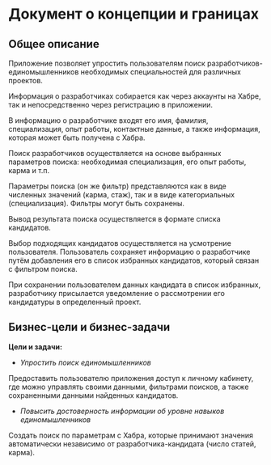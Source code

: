 # Документ о концепции и границах

## Общее описание

Приложение позволяет упростить пользователям поиск разработчиков-единомышленников необходимых специальностей для различных проектов.

Информация о разработчиках собирается как через аккаунты на Хабре, так и непосредственно через регистрацию в приложении.

В информацию о разработчике входят его имя, фамилия, специализация, опыт работы, контактные данные, а также информация, которая может быть получена с Хабра.

Поиск разработчиков осуществляется на основе выбранных параметров поиска: необходимая специализация, его опыт работы, карма и т.п.

Параметры поиска (он же фильтр) представляются как в виде численных значений (карма, стаж), так и в виде категориальных (специализация). Фильтры могут быть сохранены.

Вывод результата поиска осуществляется в формате списка кандидатов.

Выбор подходящих кандидатов осуществляется на усмотрение пользователя. Пользователь сохраняет информацию о разработчике путём добавления его в список избранных кандидатов, который связан с фильтром поиска.

При сохранении пользователем данных кандидата в список избранных, разработчику присылается уведомление о рассмотрении его кандидатуры в определенный проект.

## Бизнес-цели и бизнес-задачи

**Цели и задачи:**

- *Упростить поиск единомышленников*

Предоставить пользователю приложения доступ к личному кабинету, где можно управлять своими данными, фильтрами поисков, а также сохраненными данными найденных кандидатов.

- *Повысить достоверность информации об уровне навыков единомышленников*

Создать поиск по параметрам с Хабра, которые принимают значения автоматически независимо от разработчика-кандидата (число статей, карма).
